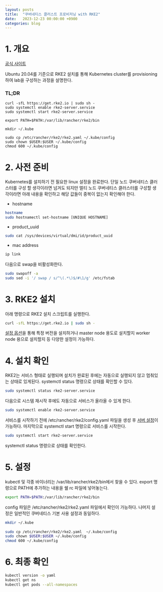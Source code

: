 ```yaml
---
layout: posts
title:  "쿠버네티스 클러스트 프로비저닝 with RKE2"
date:   2023-12-23 00:00:00 +0900
categories: blog
---
```

# 1. 개요

[공식 사이트](https://docs.rke2.io/install/quickstart)

Ubuntu 20.04를 기준으로 RKE2 설치를 통해 Kubernetes cluster를 provisioning하여 lab을 구성하는 과정을 설명한다.

### TL;DR
```
curl -sfL https://get.rke2.io | sudo sh -
sudo systemctl enable rke2-server.service
sudo systemctl start rke2-server.service

export PATH=$PATH:/var/lib/rancher/rke2/bin

mkdir ~/.kube
  
sudo cp /etc/rancher/rke2/rke2.yaml ~/.kube/config
sudo chown $USER:$USER ~/.kube/config
chmod 600 ~/.kube/config
```

# 2. 사전 준비
Kubernetes를 설치하기 전 필요한 linux 설정을 완료한다.
단일 노드 쿠버네티스 클러스터를 구성 할 생각이라면 넘겨도 되지만 멀티 노드 쿠버네티스 클러스터를 구성할 생각이라면 아래 내용을 확인하고 해당 값들이 중복이 없는지 확인해야 한다.

- hostname
```bash
hostname
sudo hostnamectl set-hostname [UNIQUE HOSTNAME]
```
- product_uuid
```bash
sudo cat /sys/devices/virtual/dmi/id/product_uuid
```
- mac address
```bash
ip link
```

다음으로 swap을 비활성화한다.
```bash
sudo swapoff -a
sudo sed -i '/ swap / s/^\(.*\)$/#\1/g' /etc/fstab
```

# 3. RKE2 설치
아래 명령으로 RKE2 설치 스크립트를 실행한다.
```bash
curl -sfL https://get.rke2.io | sudo sh -
```
[설정 옵션](https://docs.rke2.io/install/configuration)을 통해 특정 버전을 설치하거나 master node 용도로 설치할지 worker node 용으로 설치할지 등 다양한 설정이 가능하다.


# 4. 설치 확인
RKE2는 서비스 형태로 실행되며 설치가 완료된 후에는 자동으로 실행되지 않고 멈춰있는 상태로 있게된다. systemctl status 명령으로 상태를 확인할 수 있다.
```bash
sudo systemctl status rke2-server.service
```
다음으로 시스템 재시작 후에도 자동으로 서비스가 올라올 수 있게 한다.
```bash
sudo systemctl enable rke2-server.service
```
서비스를 시작하기 전에 /etc/rancher/rke2/config.yaml 파일을 생성 후 [서버 설정](https://docs.rke2.io/reference/server_config)이 가능하다.
마지막으로 systemctl start 명령으로 서비스를 시작한다.
```bash
sudo systemctl start rke2-server.service
```
systemctl status 명령으로 상태를 확인한다.

# 5. 설정
kubectl 및 각종 바이너리는 /var/lib/rancher/rke2/bin에서 찾을 수 있다. 
export 명령으로 PATH에 추가하는 내용을 쉘 rc 파일에 넣어놓는다.
```bash
export PATH=$PATH:/var/lib/rancher/rke2/bin
```

config 파일은 /etc/rancher/rke2/rke2.yaml 파일에서 확인이 가능하다. 나머지 설정은 일반적인 쿠버네티스 기본 사용 설정과 동일하다.
```bash
mkdir ~/.kube
  
sudo cp /etc/rancher/rke2/rke2.yaml  ~/.kube/config
sudo chown $USER:$USER ~/.kube/config
chmod 600 ~/.kube/config
```

# 6. 최종 확인

```bash
kubectl version -o yaml
kubectl get ns
kubectl get pods --all-namespaces
```